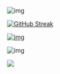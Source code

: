 
![img](https://m.360buyimg.com/babel/jfs/t1/112601/18/30214/11308/62e145b8Ea9b313d4/ef941f959660b9c0.jpg) 

[![GitHub Streak](https://github-readme-streak-stats.herokuapp.com?user=hkaa0&theme=github-light&hide_border=true&date_format=j%20M%5B%20Y%5D&locale=zh)](https://github.com/hkaa0/hkaa0)

[![img](https://github-readme-stats.vercel.app/api?username=hkaa0&show_icons=true&icon_color=FF10B4A0&text_color=718096&bg_color=ffffff&hide_title=true)](https://github.com/hkaa0/hkaa0)

![img](https://profile-counter.glitch.me/hkaa0/count.svg?alt=hkaa0)

![]( https://visitor-badge.glitch.me/badge?page_id=hkaa0) 
